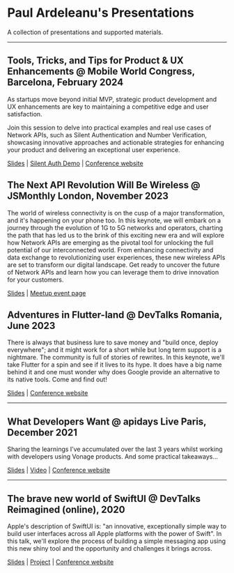 # Paul Ardeleanu's Presentations

A collection of presentations and supported materials.

---

## Tools, Tricks, and Tips for Product & UX Enhancements @ Mobile World Congress, Barcelona, February 2024

As startups move beyond initial MVP, strategic product development and UX enhancements are key to maintaining a competitive edge and user satisfaction.

Join this session to delve into practical examples and real use cases of Network APIs, such as Silent Authentication and Number Verification, showcasing innovative approaches and actionable strategies for enhancing your product and delivering an exceptional user experience.

[Slides](./2024%20-%20MWC%20-%20Tools,%20Tricks,%20and%20Tips%20for%20Product%20&%20UX%20Enhancements/slides.pdf) | [Silent Auth Demo](./2024%20-%20MWC%20-%20Tools,%20Tricks,%20and%20Tips%20for%20Product%20&%20UX%20Enhancements/Silent%20Auth%20demo.mp4) | [Conference website](https://www.mwcbarcelona.com/)

## The Next API Revolution Will Be Wireless @ JSMonthly London, November 2023

The world of wireless connectivity is on the cusp of a major transformation, and it's happening on your phone too. In this keynote, we will embark on a journey through the evolution of 1G to 5G networks and operators, charting the path that has led us to the brink of this exciting new era and will explore how Network APIs are emerging as the pivotal tool for unlocking the full potential of our interconnected world. From enhancing connectivity and data exchange to revolutionizing user experiences, these new wireless APIs are set to transform our digital landscape. Get ready to uncover the future of Network APIs and learn how you can leverage them to drive innovation for your customers.

[Slides](./2023%20-%20JSMonthly%20-%20The%20Next%20API%20Revolution%20Will%20Be%20Wireless/slides.pdf) | [Meetup event page](https://www.meetup.com/js-monthly/events/294878736/)

## Adventures in Flutter-land @ DevTalks Romania, June 2023

There is always that business lure to save money and "build once, deploy everywhere"; and it might work for a short while but long term support is a nightmare. The community is full of stories of rewrites. In this keynote, we'll take Flutter for a spin and see if it lives to its hype. It does have a big name behind it and one must wonder why does Google provide an alternative to its native tools. Come and find out!

[Slides](2023%20-%20DevTalks%20-%20Adventures%20in%20Flutter-land/slides.pdf) | [Conference website](https://www.devtalks.ro/)

---

## What Developers Want @ apidays Live Paris, December 2021

Sharing the learnings I’ve accumulated over the last 3 years whilst working with developers using Vonage products. And some practical takeaways...

[Slides](2021%20-%20apidays%20-%20What%20developers%20want/slides.pdf) | [Video](https://www.youtube.com/watch?v=4O92wtjpCLU) | [Conference website](https://www.apidays.global/paris2021/)

---

## The brave new world of SwiftUI @ DevTalks Reimagined (online), 2020

Apple's description of SwiftUI is: "an innovative, exceptionally simple way to build user interfaces 
across all Apple platforms with the power of Swift". In this talk, we'll explore the process of building 
a simple messaging app using this new shiny tool and the opportunity and challenges it brings across.

[Slides](2020%20-%20DevTalks-Reimagined%20-%20The%20brave%20new%20world%20of%20SwiftUI/slides.pdf) | [Project](2020%20-%20DevTalks-Reimagined%20-%20The%20brave%20new%20world%20of%20SwiftUI/project) | 
[Conference website](https://www.devtalks.ro/)
